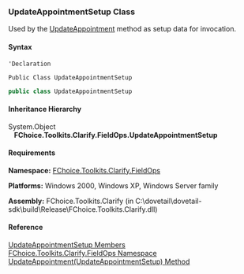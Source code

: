 ﻿### UpdateAppointmentSetup Class

Used by the [UpdateAppointment](FChoice.Toolkits.Clarify~FChoice.Toolkits.Clarify.FieldOps.FieldOpsToolkit~UpdateAppointment(UpdateAppointmentSetup).md) method as setup data for invocation.

#### Syntax

```vbnet
'Declaration

Public Class UpdateAppointmentSetup 
```

```csharp
public class UpdateAppointmentSetup
```

#### Inheritance Hierarchy

System.Object  
   **FChoice.Toolkits.Clarify.FieldOps.UpdateAppointmentSetup**  

#### Requirements

**Namespace:** [FChoice.Toolkits.Clarify.FieldOps](FChoice.Toolkits.Clarify~FChoice.Toolkits.Clarify.FieldOps_namespace.md)

**Platforms:** Windows 2000, Windows XP, Windows Server family

**Assembly:** FChoice.Toolkits.Clarify (in C:\\dovetail\\dovetail-sdk\\build\\Release\\FChoice.Toolkits.Clarify.dll)

#### Reference

[UpdateAppointmentSetup Members](FChoice.Toolkits.Clarify~FChoice.Toolkits.Clarify.FieldOps.UpdateAppointmentSetup_members.md)  
[FChoice.Toolkits.Clarify.FieldOps Namespace](FChoice.Toolkits.Clarify~FChoice.Toolkits.Clarify.FieldOps_namespace.md)  
[UpdateAppointment(UpdateAppointmentSetup) Method](FChoice.Toolkits.Clarify~FChoice.Toolkits.Clarify.FieldOps.FieldOpsToolkit~UpdateAppointment(UpdateAppointmentSetup).md)